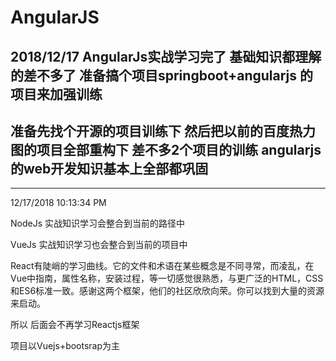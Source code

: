 # AngularJS

## 2018/12/17  AngularJs实战学习完了 基础知识都理解的差不多了 准备搞个项目springboot+angularjs 的项目来加强训练
## 准备先找个开源的项目训练下 然后把以前的百度热力图的项目全部重构下 差不多2个项目的训练 angularjs的web开发知识基本上全部都巩固

---------------------------------

12/17/2018 10:13:34 PM 

NodeJs 实战知识学习会整合到当前的路径中

VueJs 实战知识学习也会整合到当前的项目中

React有陡峭的学习曲线。它的文件和术语在某些概念是不同寻常，而凌乱，在Vue中指南，属性名称，安装过程，等一切感觉很熟悉，与更广泛的HTML，CSS和ES6标准一致。感谢这两个框架，他们的社区欣欣向荣。你可以找到大量的资源来启动。

所以 后面会不再学习Reactjs框架

项目以Vuejs+bootsrap为主 